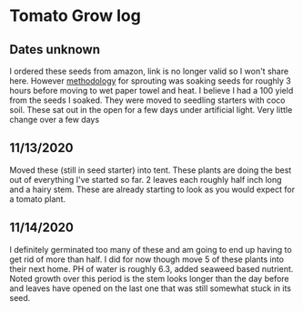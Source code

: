 # Tomato Grow log 
## Dates unknown
I ordered these seeds from amazon, link is no longer valid so I won't share here. However [methodology](Methodology) for sprouting was soaking seeds for roughly 3 hours before moving to wet paper towel and heat. I believe I had a 100 yield from the seeds I soaked. They were moved to seedling starters with coco soil. These sat out in the open for a few days under artificial light. Very little change over a few days

## 11/13/2020
Moved these (still in seed starter) into tent. These plants are doing the best out of everything I've started so far. 2 leaves each roughly half inch long and a hairy stem. These are already starting to look as you would expect for a tomato plant.

## 11/14/2020
I definitely germinated too many of these and am going to end up having to get rid of more than half. I did for now though move 5 of these plants into their next home. PH of water is roughly 6.3, added seaweed based nutrient. Noted growth over this period is the stem looks longer than the day before and leaves have opened on the last one that was still somewhat stuck in its seed.